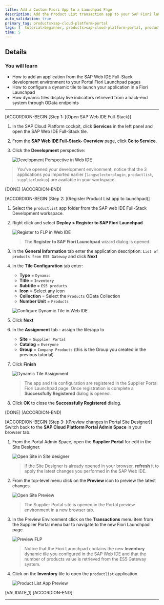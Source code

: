 ```yaml
---
title: Add a Custom Fiori App to a Launchpad Page
description: Add the Product List transaction app to your SAP Fiori launchpad page and configure a dynamic tile to launch it.
auto_validation: true
primary_tag: products>sap-cloud-platform-portal
tags: [  tutorial>beginner, products>sap-cloud-platform-portal, products>sap-cloud-platform, products>sap-web-ide, topic>sapui5]
time: 5
---
```


## Details
### You will learn  
  - How to add an application from the SAP Web IDE Full-Stack development environment to your Portal Fiori Launchpad pages
  - How to configure a dynamic tile to launch your application in a Fiori Launchpad
  - How dynamic tiles display live indicators retrieved from a back-end system through OData endpoints

---

[ACCORDION-BEGIN [Step 1: ](Open SAP Web IDE Full-Stack)]
1. In the SAP Cloud Platform cockpit, click **Services** in the left panel and open the SAP Web IDE Full-Stack tile.
2. From the **SAP Web IDE Full-Stack- Overview** page, click **Go to Service**.
3. Click the **Development** perspective:

    ![Development Perspective in Web IDE](0-web-ide-workspace.png)

>You've opened your development environment, notice that the 3 applications you imported earlier (`langselectorplugin`, `productlist`, `supplierlookup`) are available in your workspace.

[DONE]
[ACCORDION-END]

[ACCORDION-BEGIN [Step 2: ](Register Product List app to launchpad)]
1. Select the `productlist` app folder from the SAP web IDE Full-Stack Development workspace.
2. Right click and select **Deploy > Register to SAP Fiori Launchpad**

    ![Register to FLP in Web IDE](1-register-to-flp.png)

    > The **Register to SAP Fiori Launchpad** wizard dialog is opened.

3. In the **General Information** tab enter the application description: `List of products from ES5 Gateway` and click **Next**
4. In the **Tile Configuration** tab enter:

    * **Type** = `Dynamic`
    * **Title** = `Inventory`
    * **Subtitle** = `ES5 products`
    * **Icon** = Select any icon
    * **Collection** = Select the `Products` OData Collection
    * **Number Unit** = `Products`

    ![Configure Dynamic Tile in Web IDE](2-dynamic-tile-tab.png)

5. Click **Next**
6. In the **Assignment** tab - assign the tile/app to

    * **Site** = `Supplier Portal`
    * **Catalog** = `Everyone`
    * **Group** = `Company Products` (this is the Group you created in the previous tutorial)

7. Click **Finish**

    ![Dynamic Tile Assignment](3-app-assignment.png)

    > The app and tile configuration are registered in the Supplier Portal Fiori Launchpad page. Once registration is complete a **Successfully Registered** dialog is opened.

8. Click **OK** to close the **Successfully Registered** dialog.

[DONE]
[ACCORDION-END]


[ACCORDION-BEGIN [Step 3: ](Preview changes in Portal Site Designer)]
Switch back to the **SAP Cloud Platform Portal Admin Space** in your browser tab.

1. From the Portal Admin Space, open the **Supplier Portal** for edit in the Site Designer.

    ![Open Site in Site designer](0-open-site-edit.png)

    > If the Site Designer is already opened in your browser, **refresh** it to apply the latest changes you performed in the SAP Web IDE.

2. From the top-level menu click on the **Preview** icon to preview the latest changes.

    ![Open Site Preview](4-site-designer-preview.png)

    > The Supplier Portal site is opened in the Portal preview environment in a new browser tab.

3. In the Preview Environment click on the **Transactions** menu item from the Supplier Portal menu bar to navigate to the new Fiori Launchpad page.

    ![Preview FLP](5-flp-in-preview.png)

    > Notice that the Fiori Launchpad contains the new **Inventory** dynamic tile you configured in the SAP Web IDE and that the number of products value is retrieved from the ES5 Gateway system.

4. Click on the **Inventory** tile to open the `productlist` application.

    ![Product List App Preview](6-product-list-preview.png)



[VALIDATE_1]
[ACCORDION-END]

---
